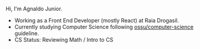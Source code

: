 Hi, I'm Agnaldo Junior.

- Working as a Front End Developer (mostly React) at Raia Drogasil.
- Currently studying Computer Science following [ossu/computer-science](https://github.com/ossu/computer-science) guideline.
- CS Status: Reviewing Math / Intro to CS

<!--
**ajnior/ajnior** is a ✨ _special_ ✨ repository because its `README.md` (this file) appears on your GitHub profile.

Here are some ideas to get you started:

- 🔭 I’m currently working on ...
- 🌱 I’m currently learning ...
- 👯 I’m looking to collaborate on ...
- 🤔 I’m looking for help with ...
- 💬 Ask me about ...
- 📫 How to reach me: ...
- 😄 Pronouns: ...
- ⚡ Fun fact: ...
-->
